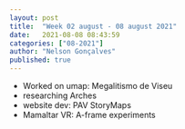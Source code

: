 ```yaml
---
layout: post
title:  "Week 02 august - 08 august 2021"
date:   2021-08-08 08:43:59
categories: ["08-2021"]
author: "Nelson Gonçalves"
published: true
---
```


* Worked on umap: Megalitismo de Viseu
* researching Arches
* website dev: PAV StoryMaps
* Mamaltar VR: A-frame experiments
